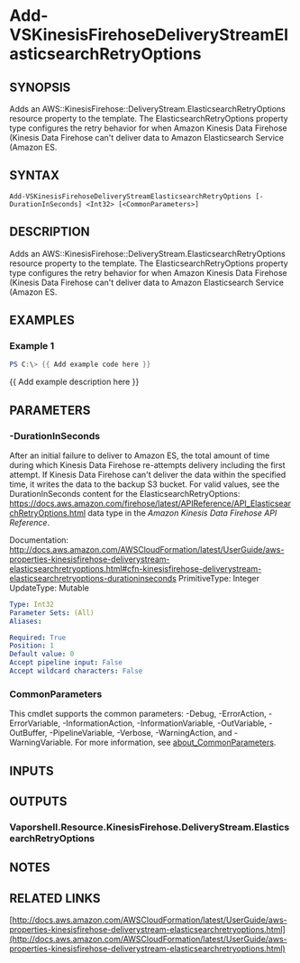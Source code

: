 # Add-VSKinesisFirehoseDeliveryStreamElasticsearchRetryOptions

## SYNOPSIS
Adds an AWS::KinesisFirehose::DeliveryStream.ElasticsearchRetryOptions resource property to the template.
The ElasticsearchRetryOptions property type configures the retry behavior for when Amazon Kinesis Data Firehose (Kinesis Data Firehose can't deliver data to Amazon Elasticsearch Service (Amazon ES.

## SYNTAX

```
Add-VSKinesisFirehoseDeliveryStreamElasticsearchRetryOptions [-DurationInSeconds] <Int32> [<CommonParameters>]
```

## DESCRIPTION
Adds an AWS::KinesisFirehose::DeliveryStream.ElasticsearchRetryOptions resource property to the template.
The ElasticsearchRetryOptions property type configures the retry behavior for when Amazon Kinesis Data Firehose (Kinesis Data Firehose can't deliver data to Amazon Elasticsearch Service (Amazon ES.

## EXAMPLES

### Example 1
```powershell
PS C:\> {{ Add example code here }}
```

{{ Add example description here }}

## PARAMETERS

### -DurationInSeconds
After an initial failure to deliver to Amazon ES, the total amount of time during which Kinesis Data Firehose re-attempts delivery including the first attempt.
If Kinesis Data Firehose can't deliver the data within the specified time, it writes the data to the backup S3 bucket.
For valid values, see the DurationInSeconds content for the ElasticsearchRetryOptions: https://docs.aws.amazon.com/firehose/latest/APIReference/API_ElasticsearchRetryOptions.html data type in the *Amazon Kinesis Data Firehose API Reference*.

Documentation: http://docs.aws.amazon.com/AWSCloudFormation/latest/UserGuide/aws-properties-kinesisfirehose-deliverystream-elasticsearchretryoptions.html#cfn-kinesisfirehose-deliverystream-elasticsearchretryoptions-durationinseconds
PrimitiveType: Integer
UpdateType: Mutable

```yaml
Type: Int32
Parameter Sets: (All)
Aliases:

Required: True
Position: 1
Default value: 0
Accept pipeline input: False
Accept wildcard characters: False
```

### CommonParameters
This cmdlet supports the common parameters: -Debug, -ErrorAction, -ErrorVariable, -InformationAction, -InformationVariable, -OutVariable, -OutBuffer, -PipelineVariable, -Verbose, -WarningAction, and -WarningVariable. For more information, see [about_CommonParameters](http://go.microsoft.com/fwlink/?LinkID=113216).

## INPUTS

## OUTPUTS

### Vaporshell.Resource.KinesisFirehose.DeliveryStream.ElasticsearchRetryOptions
## NOTES

## RELATED LINKS

[http://docs.aws.amazon.com/AWSCloudFormation/latest/UserGuide/aws-properties-kinesisfirehose-deliverystream-elasticsearchretryoptions.html](http://docs.aws.amazon.com/AWSCloudFormation/latest/UserGuide/aws-properties-kinesisfirehose-deliverystream-elasticsearchretryoptions.html)

